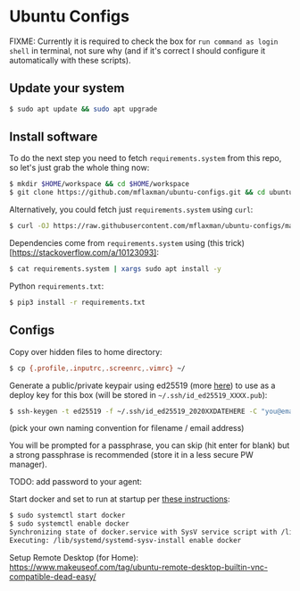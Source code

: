 # Ubuntu Configs

FIXME: Currently it is required to check the box for `run command as login shell` in terminal, not sure why (and if it's correct I should configure it automatically with these scripts).

## Update your system

```bash
$ sudo apt update && sudo apt upgrade
```

## Install software

To do the next step you need to fetch `requirements.system` from this repo, so let's just grab the whole thing now:
```bash
$ mkdir $HOME/workspace && cd $HOME/workspace
$ git clone https://github.com/mflaxman/ubuntu-configs.git && cd ubuntu-configs
```

Alternatively, you could fetch just `requirements.system` using `curl`:
```bash
$ curl -OJ https://raw.githubusercontent.com/mflaxman/ubuntu-configs/master/requirements.system
```

Dependencies come from `requirements.system` using (this trick)[https://stackoverflow.com/a/10123093]:
```bash
$ cat requirements.system | xargs sudo apt install -y
```

Python `requirements.txt`:
```bash
$ pip3 install -r requirements.txt
```

## Configs

Copy over hidden files to home directory:
```bash
$ cp {.profile,.inputrc,.screenrc,.vimrc} ~/
```

Generate a public/private keypair using ed25519 (more [here](https://medium.com/risan/upgrade-your-ssh-key-to-ed25519-c6e8d60d3c54)) to use as a deploy key for this box (will be stored in `~/.ssh/id_ed25519_XXXX.pub`):
```bash
$ ssh-keygen -t ed25519 -f ~/.ssh/id_ed25519_2020XXDATEHERE -C "you@email.com"
```
(pick your own naming convention for filename / email address)

You will be prompted for a passphrase, you can skip (hit enter for blank) but a strong passphrase is recommended (store it in a less secure PW manager).

TODO: add password to your agent:

Start docker and set to run at startup per [these instructions](https://phoenixnap.com/kb/how-to-install-docker-on-ubuntu-18-04):
```bash
$ sudo systemctl start docker
$ sudo systemctl enable docker
Synchronizing state of docker.service with SysV service script with /lib/systemd/systemd-sysv-install.
Executing: /lib/systemd/systemd-sysv-install enable docker
```

Setup Remote Desktop (for Home):
https://www.makeuseof.com/tag/ubuntu-remote-desktop-builtin-vnc-compatible-dead-easy/
